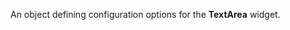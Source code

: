 
<!--shortDescription-->
An object defining configuration options for the **TextArea** widget.
<!--/shortDescription-->

<!--fullDescription-->

<!--/fullDescription-->